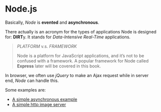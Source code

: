 # Node.js

Basically, *Node* is **evented** and **asynchronous**.

There actually is an acronym for the types of applications Node is designed for: **DIRT**y. It stands for *Data-Intensive Real-Time* applications. 

> *PLATFORM* v.s. *FRAMEWORK*
> 
> Node is a platform for JavaScript applications, and it’s not to be confused with a framework. A popular framework for Node called **Express** later will be covered in this book.

In browser, we often use *jQuery* to make an Ajax request while in server end, *Node* can handle this. 

Some examples are:
* [A simple asynchronous example](/tests/nodejs/asyncDemo.js)
* [A simple http image server](/tests/nodejs/imageServer.js)